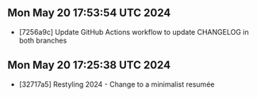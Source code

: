 ## Mon May 20 17:53:54 UTC 2024
- [7256a9c] Update GitHub Actions workflow to update CHANGELOG in both branches

## Mon May 20 17:25:38 UTC 2024
- [32717a5] Restyling 2024 - Change to a minimalist resumée
